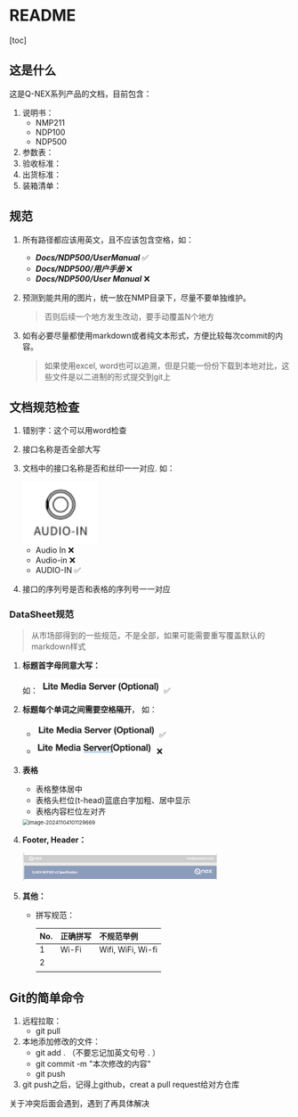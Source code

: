 # README

[toc]



## 这是什么



这是Q-NEX系列产品的文档，目前包含：

1. 说明书：
   - NMP211
   - NDP100
   - NDP500
2. 参数表：
3. 验收标准：
4. 出货标准：
5. 装箱清单：



## 规范

1. 所有路径都应该用英文，且不应该包含空格，如：

   - ***Docs/NDP500/UserManual*** ✅
   - ***Docs/NDP500/用户手册***  ❌
   - ***Docs/NDP500/User Manual*** ❌

2. 预测到能共用的图片，统一放在NMP目录下，尽量不要单独维护。

   > 否则后续一个地方发生改动，要手动覆盖N个地方

3. 如有必要尽量都使用markdown或者纯文本形式，方便比较每次commit的内容。

   > 如果使用excel, word也可以追溯，但是只能一份份下载到本地对比，这些文件是以二进制的形式提交到git上



## 文档规范检查

1. 错别字：这个可以用word检查

2. 接口名称是否全部大写

3. 文档中的接口名称是否和丝印一一对应. 如： 

   <img src="./img/image-20240709163741600.png" alt="image-20240709163741600" style="zoom:33%;" /> 

   - Audio In ❌
   - Audio-in  ❌
   - AUDIO-IN ✅

4. 接口的序列号是否和表格的序列号一一对应



### DataSheet规范

> 从市场部得到的一些规范，不是全部，如果可能需要重写覆盖默认的markdown样式

1. **标题首字母同意大写：**

   如： <img src="./img/image-20241104100830411.png" alt="image-20241104100830411" style="zoom:50%;" />  ✅

2. **标题每个单词之间需要空格隔开**， 如：

   - <img src="./img/image-20241104100830411.png" alt="image-20241104100830411" style="zoom:50%;" />  ✅
   - <img src="./img/image-20241104100933154.png" alt="image-20241104100933154" style="zoom:50%;" /> ❌

3. **表格**

   - 表格整体居中
   - 表格头栏位(t-head)蓝底白字加粗、居中显示
   - 表格内容栏位左对齐

   <img src="/Users/leewang/Documents/Githubs/IQ/Docs/img/image-20241104101129669.png" alt="image-20241104101129669" style="zoom: 67%;" />  

4. **Footer, Header：**

   <img src="./img/image-20241104101058933.png" alt="image-20241104101058933" style="zoom:50%;" /> 

5. **其他：**

   - 拼写规范：

     | No.  | 正确拼写 | 不规范举例        |
     | ---- | -------- | ----------------- |
     | 1    | Wi-Fi    | Wifi, WiFi, Wi-fi |
     | 2    |          |                   |
     |      |          |                   |

     



## Git的简单命令

1. 远程拉取： 
   - git pull 
2. 本地添加修改的文件：
   - git  add .  （不要忘记加英文句号 . ）
   - git commit -m "本次修改的内容"
   - git push
3. git push之后，记得上github，creat a pull request给对方仓库



关于冲突后面会遇到，遇到了再具体解决
